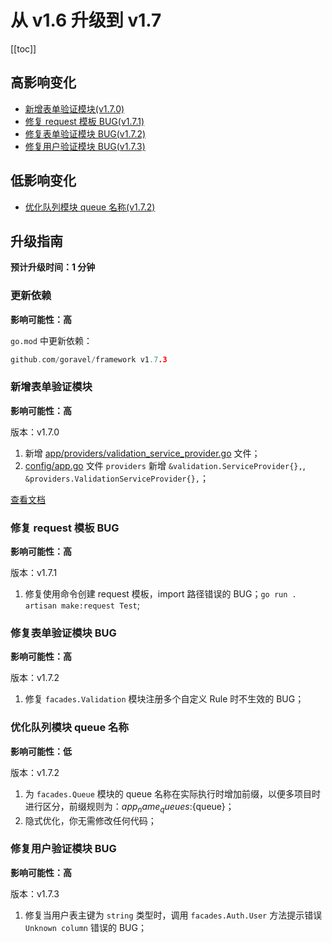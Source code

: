# 从 v1.6 升级到 v1.7

[[toc]]

## 高影响变化

- [新增表单验证模块(v1.7.0)](#新增表单验证模块)
- [修复 request 模板 BUG(v1.7.1)](#修复-request-模板-bug)
- [修复表单验证模块 BUG(v1.7.2)](#修复表单验证模块-bug)
- [修复用户验证模块 BUG(v1.7.3)](#修复用户验证模块-bug)

## 低影响变化

- [优化队列模块 queue 名称(v1.7.2)](#优化队列模块-queue-名称)

## 升级指南

**预计升级时间：1 分钟**

### 更新依赖

**影响可能性：高**

`go.mod` 中更新依赖：

```go
github.com/goravel/framework v1.7.3
```

### 新增表单验证模块

**影响可能性：高**

版本：v1.7.0

1. 新增 [app/providers/validation_service_provider.go](https://github.com/goravel/goravel/blob/v1.7.0/app/providers/validation_service_provider.go) 文件；
2. [config/app.go](https://github.com/goravel/goravel/blob/v1.7.0/config/app.go) 文件 `providers` 新增 `&validation.ServiceProvider{},`, `&providers.ValidationServiceProvider{},`；

[查看文档](../the-basics/validation.md)

### 修复 request 模板 BUG

**影响可能性：高**

版本：v1.7.1

1. 修复使用命令创建 request 模板，import 路径错误的 BUG；`go run . artisan make:request Test`;

### 修复表单验证模块 BUG

**影响可能性：高**

版本：v1.7.2

1. 修复 `facades.Validation` 模块注册多个自定义 Rule 时不生效的 BUG；

### 优化队列模块 queue 名称

**影响可能性：低**

版本：v1.7.2

1. 为 `facades.Queue` 模块的 queue 名称在实际执行时增加前缀，以便多项目时进行区分，前缀规则为：${app_name}_queues:${queue}；
2. 隐式优化，你无需修改任何代码；

### 修复用户验证模块 BUG

**影响可能性：高**

版本：v1.7.3

1. 修复当用户表主键为 `string` 类型时，调用 `facades.Auth.User` 方法提示错误 `Unknown column` 错误的 BUG；
